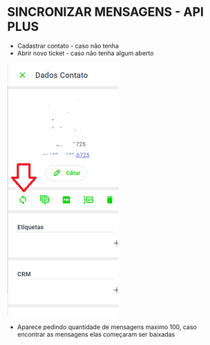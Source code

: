 # SINCRONIZAR MENSAGENS - API PLUS

* Cadastrar contato - caso não tenha
* Abrir novo ticket - caso não tenha algum aberto

![print](../Sincronizar_mensagens_API_PLUS/sinc.png)

* Aparece pedindo quantidade de mensagens maximo 100, caso encontrar as mensagens elas começaram ser baixadas
